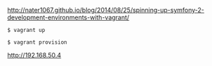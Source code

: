 http://nater1067.github.io/blog/2014/08/25/spinning-up-symfony-2-development-environments-with-vagrant/

```$ vagrant up```

```$ vagrant provision```

http://192.168.50.4
